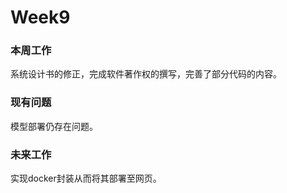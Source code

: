# Week9

### 本周工作

系统设计书的修正，完成软件著作权的撰写，完善了部分代码的内容。

### 现有问题

模型部署仍存在问题。

### 未来工作

实现docker封装从而将其部署至网页。

